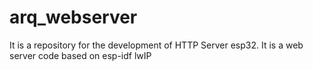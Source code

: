 # arq_webserver
It is a repository for the development of HTTP Server esp32. It is a web server code based on esp-idf lwIP
